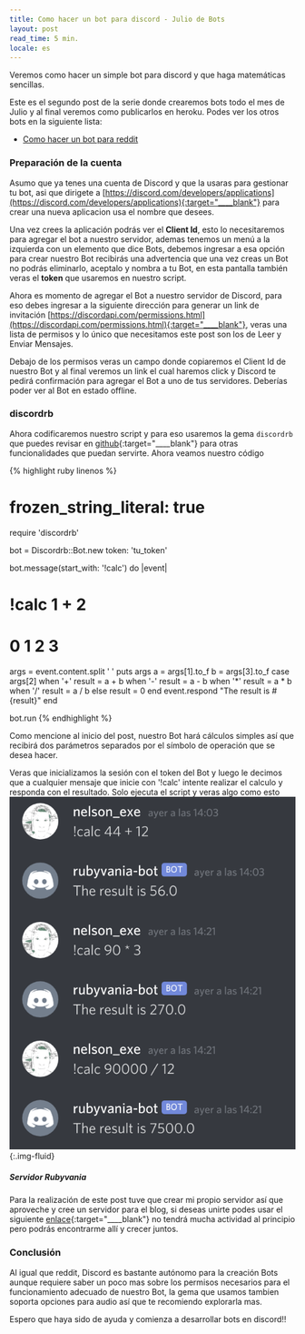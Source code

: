 ```yaml
---
title: Como hacer un bot para discord - Julio de Bots
layout: post
read_time: 5 min.
locale: es
---
```


Veremos como hacer un simple bot para discord y que haga matemáticas sencillas.

Este es el segundo post de la serie donde crearemos bots todo el mes de Julio y al final veremos como publicarlos en heroku. Podes ver los otros bots en la siguiente lista:
- [Como hacer un bot para reddit](/2020/07/04/reddit-bot)

### Preparación de la cuenta

Asumo que ya tenes una cuenta de Discord y que la usaras para gestionar tu bot, asi que dirigete a [https://discord.com/developers/applications](https://discord.com/developers/applications){:target="____blank"} para crear una nueva aplicacion usa el nombre que desees.

Una vez crees la aplicación podrás ver el **Client Id**, esto lo necesitaremos para agregar el bot a nuestro servidor, ademas tenemos un menú a la izquierda con un elemento que dice Bots, debemos ingresar a esa opción para crear nuestro Bot recibirás una advertencia que una vez creas un Bot no podrás eliminarlo, aceptalo y nombra a tu Bot, en esta pantalla también veras el **token** que usaremos en nuestro script.

Ahora es momento de agregar el Bot a nuestro servidor de Discord, para eso debes ingresar a la siguiente dirección para generar un link de invitación [https://discordapi.com/permissions.html](https://discordapi.com/permissions.html){:target="____blank"}, veras una lista de permisos y lo único que necesitamos este post son los de Leer y Enviar Mensajes.

Debajo de los permisos veras un campo donde copiaremos el Client Id de nuestro Bot y al final veremos un link el cual haremos click y Discord te pedirá confirmación para agregar el Bot a uno de tus servidores. Deberías poder ver al Bot en estado offline.

### discordrb

Ahora codificaremos nuestro script y para eso usaremos la gema `discordrb` que puedes revisar en [github](https://github.com/discordrb/discordrb){:target="____blank"} para otras funcionalidades que puedan servirte. Ahora veamos nuestro código

{% highlight ruby linenos %}
# frozen_string_literal: true

require 'discordrb'

bot = Discordrb::Bot.new token: 'tu_token'

bot.message(start_with: '!calc') do |event|
  # !calc 1 + 2
  #    0  1 2 3
  args = event.content.split ' '
  puts args
  a = args[1].to_f
  b = args[3].to_f
  case args[2]
  when '+'
    result = a + b
  when '-'
    result = a - b
  when '*'
    result = a * b
  when '/'
    result = a / b
  else
    result = 0
  end
  event.respond "The result is #{result}"
end

bot.run
{% endhighlight %}

Como mencione al inicio del post, nuestro Bot hará cálculos simples así que recibirá dos parámetros separados por el símbolo de operación que se desea hacer.

Veras que inicializamos la sesión con el token del Bot y luego le decimos que a cualquier mensaje que inicie con '!calc' intente realizar el calculo y responda con el resultado. Solo ejecuta el script y veras algo como esto
![rubyvania bot](/assets/images/posts/discord-bot/live.png){:.img-fluid}

##### Servidor Rubyvania

Para la realización de este post tuve que crear mi propio servidor así que aproveche y cree un servidor para el blog, si deseas unirte podes usar el siguiente [enlace](https://discord.gg/vnbCpUZ){:target="____blank"} no tendrá mucha actividad al principio pero podrás encontrarme allí y crecer juntos.

### Conclusión

Al igual que reddit, Discord es bastante autónomo para la creación Bots aunque requiere saber un poco mas sobre los permisos necesarios para el funcionamiento adecuado de nuestro Bot, la gema que usamos tambien soporta opciones para audio así que te recomiendo explorarla mas.

Espero que haya sido de ayuda y comienza a desarrollar bots en discord!!
